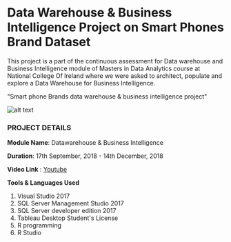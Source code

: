 # Data Warehouse & Business Intelligence Project on Smart Phones Brand Dataset

This project is a part of the continuous assessment for Data warehouse and Business Intelligence module of Masters in Data Analytics course at National College Of Ireland where we were asked to architect, populate and explore a Data Warehouse for Business Intelligence.

"Smart phone Brands data warehouse & business intelligence project"

![alt text](https://github.com/yogeshMarutiPatil/smartphones-data-warehouse/blob/master/smartphone.jpg)

### PROJECT DETAILS
**Module Name**: Datawarehouse & Business Intelligence

**Duration**: 17th September, 2018 - 14th December, 2018

**Video Link** : [Youtube](https://www.youtube.com/watch?v=SO6IA2XTmvI&feature=youtu.be)

**Tools & Languages Used**
1. Visual Studio 2017
2. SQL Server Management Studio 2017
3. SQL Server developer edition 2017
4. Tableau Desktop Student's License
5. R programming
6. R Studio

